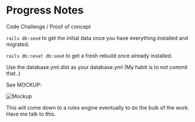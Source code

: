 # Progress Notes

Code Challenge / Proof of concept

`rails db:seed` to get the initial data once you have everything installed and migrated.

`rails db:reset db:seed` to get a fresh rebuild once already installed.

Use the database.yml.dist as your database.yml (My habit is to not commit that..)


See MOCKUP: 

![Mockup](https://github.com/palamedes/progressnotes/public/progressnotemock.png)

This will come down to a rules engine eventually to do the bulk of the work.  Have me talk to this.
